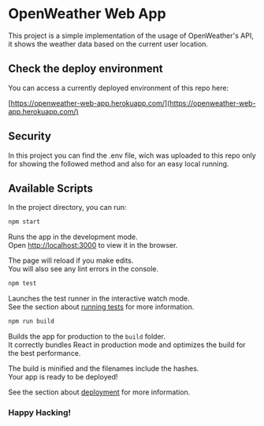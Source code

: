 # OpenWeather Web App

This project is a simple implementation of the usage of OpenWeather's API, it shows the weather data based on the current user location.

## Check the deploy environment

You can access a currently deployed environment of this repo here:

 [https://openweather-web-app.herokuapp.com/](https://openweather-web-app.herokuapp.com/)

## Security

In this project you can find the .env file, wich was uploaded to this repo only for showing the followed method and also for an easy local running.

## Available Scripts

In the project directory, you can run:

```bash
npm start
```

Runs the app in the development mode.\
Open [http://localhost:3000](http://localhost:3000) to view it in the browser.

The page will reload if you make edits.\
You will also see any lint errors in the console.

```bash
npm test
```

Launches the test runner in the interactive watch mode.\
See the section about [running tests](https://facebook.github.io/create-react-app/docs/running-tests) for more information.

```bash
npm run build
```

Builds the app for production to the `build` folder.\
It correctly bundles React in production mode and optimizes the build for the best performance.

The build is minified and the filenames include the hashes.\
Your app is ready to be deployed!

See the section about [deployment](https://facebook.github.io/create-react-app/docs/deployment) for more information.


### Happy Hacking!

